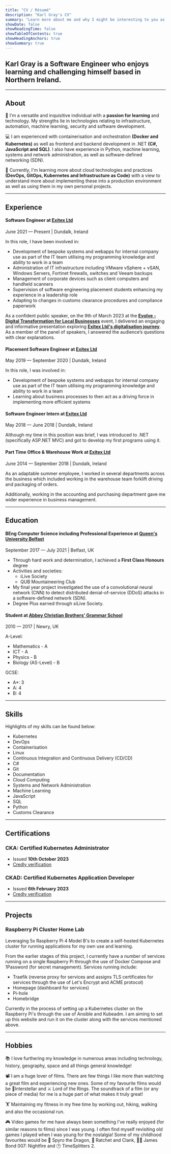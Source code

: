 ```yaml
---
title: "CV / Résumé"
description: "Karl Gray's CV"
summary: "Learn more about me and why I might be interesting to you as a new hire"
showDate: false
showReadingTime: false
showTableOfContents: true
showHeadingAnchors: true
showSummary: true
---
```


## Karl Gray is a Software Engineer who enjoys learning and challenging himself based in Northern Ireland.

---

## About

👨 I'm a versatile and inquisitive individual with a **passion for learning** and technology. My strengths lie in technologies relating to infrastructure, automation, machine learning, security and software development.

💻️ I am experienced with containerisation and orchestration **(Docker and Kubernetes)** as well as frontend and backend development in .NET **(C#, JavaScript and SQL)**. I also have experience in Python, machine learning, systems and network administration, as well as software-defined networking (SDN).

📖 Currently, I'm learning more about cloud technologies and practices **(DevOps, GitOps, Kubernetes and Infrastructure as Code)** with a view to understand more about implementing these into a production environment as well as using them in my own personal projects.

---

## Experience

#### Software Engineer at [Exitex Ltd](https://exitex.com)

June 2021 — Present | Dundalk, Ireland

In this role, I have been involved in:

- Development of bespoke systems and webapps for internal company use as part of the IT team utilising my programming knowledge and ability to work in a team
- Administration of IT infrastructure including VMware vSphere + vSAN, Windows Servers, Fortinet firewalls, switches and Veeam backups
- Management of corporate devices such as client computers and handheld scanners
- Supervision of software engineering placement students enhancing my experience in a leadership role
- Adapting to changes in customs clearance procedures and compliance paperwork

As a confident public speaker, on the 9th of March 2023 at the [**Evolve - Digital Transformation for Local Businesses**](https://www.linkedin.com/posts/monaghan-county-enterprise-fund_business-connectedhubs-localenterprise-activity-7039606196441337856-MfZQ?utm_source=share&utm_medium=member_desktop) event, I delivered an engaging and informative presentation exploring [**Exitex Ltd's digitalisation journey**](https://www.linkedin.com/posts/leo-monaghan_digitalisation-monaghan-makingithappen-activity-7032335401952378881-AlDU?utm_source=share&utm_medium=member_desktop). As a member of the panel of speakers, I answered the audience’s questions with clear explanations.

#### Placement Software Engineer at [Exitex Ltd](https://exitex.com)

May 2019 — September 2020 | Dundalk, Ireland

In this role, I was involved in:

- Development of bespoke systems and webapps for internal company use as part of the IT team utilising my programming knowledge and ability to work in a team
- Learning about business processes to then act as a driving force in implementing more efficient systems

#### Software Engineer Intern at [Exitex Ltd](https://exitex.com)

May 2018 — June 2018 | Dundalk, Ireland

Although my time in this position was brief, I was introduced to .NET (specifically ASP.NET MVC) and got to develop my first programs using it.

#### Part Time Office & Warehouse Work at [Exitex Ltd](https://exitex.com)

June 2014 — September 2018 | Dundalk, Ireland

As an adaptable summer employee, I worked in several departments across the business which included working in the warehouse team forklift driving and packaging of orders. 

Additionally, working in the accounting and purchasing department gave me wider experience in business  management.

---

## Education

#### BEng Computer Science including Professional Experience at [Queen's University Belfast](https://www.qub.ac.uk/)

September 2017 — July 2021 | Belfast, UK

- Through hard work and determination, I achieved a **First Class Honours** degree
- Activities and societies: 
  - iLive Society
  - QUB Mountaineering Club
- My final year project investigated the use of a convolutional neural network (CNN) to detect distributed denial-of-service (DDoS) attacks in a software-defined network (SDN).
- Degree Plus earned through siLive Society.

#### Student at [Abbey Christian Brothers' Grammar School](https://www.abbeycbs.org/)

2010 — 2017 | Newry, UK

A-Level: 
- Mathematics - A
- ICT - A
- Physics - B
- Biology (AS-Level) - B

GCSE:
- A*: 3
- A: 4
- B: 4

---

## Skills

Highlights of my skills can be found below:

- Kubernetes
- DevOps
- Containerisation
- Linux
- Continuous Integration and Continuous Delivery (CD/CD)
- C#
- Git
- Documentation
- Cloud Computing
- Systems and Network Administration
- Machine Learning
- JavaScript
- SQL
- Python
- Customs Clearance

---

## Certifications

### CKA: Certified Kubernetes Administrator

- Issued **10th October 2023**
- [Credly verification](https://www.credly.com/badges/2c6ad691-246f-4f04-97fd-5d3c3c418b16/public_url)

### CKAD: Certified Kubernetes Application Developer

- Issued **6th February 2023**
- [Credly verification](https://www.credly.com/badges/065541ec-1d58-4638-a234-703460b9c5f5/linked_in_profile)

---

## Projects

### Raspberry Pi Cluster Home Lab

Leveraging 5x Raspberry Pi 4 Model B's to create a self-hosted Kubernetes cluster for running applications for my own use and learning.

From the earlier stages of this project, I currently have a number of services running on a single Raspberry Pi through the use of Docker Compose and 1Password (for secret management). 
Services running include:
- Traefik (reverse proxy for services and assigns TLS certificates for services through the use of Let's Encrypt and ACME protocol)
- Homepage (dashboard for services)
- Pi-hole
- Homebridge

Currently in the process of setting up a Kubernetes cluster on the Raspberry Pi's through the use of Ansible and Kubeadm. I am aiming to set up this website and run it on the cluster along with the services mentioned above.

---

## Hobbies

📚️ I love furthering my knowledge in numerous areas including technology, history, geography, space and all things general knowledge!

📽️ I am a huge lover of films. There are few things I like more than watching a great film and experiencing new ones. Some of my favourite films would be 🚀Interstellar and ⚔️ Lord of the Rings. The soundtrack of a film (or any piece of media) for me is a huge part of what makes it truly great!

🏋️ Maintaining my fitness in my free time by working out, hiking, walking and also the occasional run.

🎮️ Video games for me have always been something I've really enjoyed (for similar reasons to films) since I was young. I often find myself revisiting old games I played when I was young for the nostalgia! Some of my childhood favourites would be 🐉 Spyro the Dragon, 🔧 Ratchet and Clank, 🤵‍♂️ James Bond 007: Nightfire and 🕑️ TimeSplitters 2.